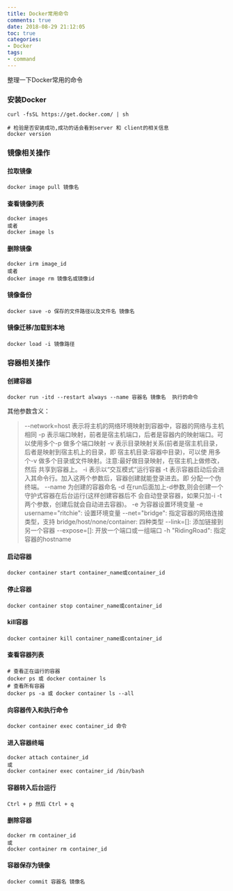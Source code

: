 ```yaml
---
title: Docker常用命令
comments: true
date: 2018-08-29 21:12:05
toc: true
categories:
- Docker
tags:
- command
---
```

整理一下Docker常用的命令<!--more-->
### 安装Docker
```
curl -fsSL https://get.docker.com/ | sh

# 检验是否安装成功,成功的话会看到server 和 client的相关信息
docker version
```
### 镜像相关操作
#### 拉取镜像
```
docker image pull 镜像名
```
#### 查看镜像列表
```
docker images
或者
docker image ls
```
#### 删除镜像
```
docker irm image_id
或者
docker image rm 镜像名或镜像id
```
#### 镜像备份
```
docker save -o 保存的文件路径以及文件名 镜像名
```
#### 镜像迁移/加载到本地
```
docker load -i 镜像路径
```
### 容器相关操作

#### 创建容器
```
docker run -itd --restart always --name 容器名 镜像名  执行的命令
```
其他参数含义：
>--network=host 表示将主机的网络环境映射到容器中，容器的网络与主机相同
-p 表示端口映射，前者是宿主机端口，后者是容器内的映射端口。可以使用多个-p 做多个端口映射
-v 表示目录映射关系(前者是宿主机目录，后者是映射到宿主机上的目录，即 宿主机目录:容器中目录)，可以使 用多个-v 做多个目录或文件映射。注意:最好做目录映射，在宿主机上做修改，然后 共享到容器上。
-i 表示以“交互模式”运行容器
-t 表示容器启动后会进入其命令行。加入这两个参数后，容器创建就能登录进去。即 分配一个伪终端。
--name 为创建的容器命名
-d 在run后面加上-d参数,则会创建一个守护式容器在后台运行(这样创建容器后不 会自动登录容器，如果只加-i -t 两个参数，创建后就会自动进去容器)。
-e 为容器设置环境变量
-e username="ritchie": 设置环境变量
--net="bridge": 指定容器的网络连接类型，支持 bridge/host/none/container: 四种类型
--link=[]: 添加链接到另一个容器
--expose=[]: 开放一个端口或一组端口
-h "RidingRoad": 指定容器的hostname

#### 启动容器
```
docker container start container_name或container_id
```
#### 停止容器
```
docker container stop container_name或container_id
```
#### kill容器
```
docker container kill container_name或container_id
```
#### 查看容器列表
```
# 查看正在运行的容器
docker ps 或 docker container ls
# 查看所有容器
docker ps -a 或 docker container ls --all
```
#### 向容器传入和执行命令
```
docker container exec container_id 命令
```
#### 进入容器终端
```
docker attach container_id
或
docker container exec container_id /bin/bash
```
#### 容器转入后台运行
```
Ctrl + p 然后 Ctrl + q

```
#### 删除容器
```
docker rm container_id
或
docker container rm container_id

```
#### 容器保存为镜像
```
docker commit 容器名 镜像名

```
